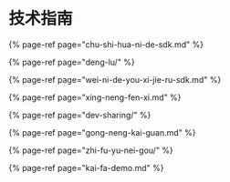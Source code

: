 # 技术指南

{% page-ref page="chu-shi-hua-ni-de-sdk.md" %}

{% page-ref page="deng-lu/" %}

{% page-ref page="wei-ni-de-you-xi-jie-ru-sdk.md" %}

{% page-ref page="xing-neng-fen-xi.md" %}

{% page-ref page="dev-sharing/" %}

{% page-ref page="gong-neng-kai-guan.md" %}

{% page-ref page="zhi-fu-yu-nei-gou/" %}

{% page-ref page="kai-fa-demo.md" %}

